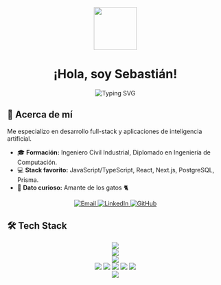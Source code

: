 <div align="center">
  <img src="https://media.giphy.com/media/JIX9t2j0ZTN9S/giphy.gif" width="100px"/>
  <h1>¡Hola, soy Sebastián! 
  </h1>
  <img src="https://readme-typing-svg.demolab.com?font=Fira+Code&size=22&pause=500&color=36BCF7&center=true&vCenter=true&width=600&lines=Software+Engineer+%F0%9F%92%BB;Full+Stack+Developer+%F0%9F%9A%80;AI+%26+Machine+Learning+Enthusiast+%F0%9F%A4%96;Cat+Lover+%F0%9F%90%B1" alt="Typing SVG" />
</div>

## 🚀 Acerca de mí
Me especializo en desarrollo full-stack y aplicaciones de inteligencia artificial.

- 🎓 **Formación:** Ingeniero Civil Industrial, Diplomado en Ingeniería de Computación.  
- 💻 **Stack favorito:** JavaScript/TypeScript, React, Next.js, PostgreSQL, Prisma.  
- 🐾 **Dato curioso:** Amante de los gatos 🐈  


<div align="center">
  <a href="mailto:sebastianlobocaceres@gmail.com">
    <img src="https://img.shields.io/badge/Email-D14836?style=for-the-badge&logo=gmail&logoColor=white" alt="Email"/>
  </a>
  <a href="https://linkedin.com/in/sebastián-lobo-cáceres">
    <img src="https://img.shields.io/badge/LinkedIn-0077B5?style=for-the-badge&logo=linkedin&logoColor=white" alt="LinkedIn"/>
  </a>
  <a href="https://github.com/SebastianLobo-14">
    <img src="https://img.shields.io/badge/GitHub-100000?style=for-the-badge&logo=github&logoColor=white" alt="GitHub"/>
  </a>
</div>


## 🛠️ Tech Stack

<div align="center">
  <img src="https://skillicons.dev/icons?i=javascript,typescript,python,c" />
</div>
<div align="center">
  <img src="https://skillicons.dev/icons?i=react,nextjs,vite,html,css,tailwind,figma" />
</div>
<div align="center">
  <img src="https://skillicons.dev/icons?i=nodejs,express,postgresql,mysql,prisma,sequelize,redis" />
</div>
<div align="center">
  <img src="https://img.shields.io/badge/OpenAI-412991?style=for-the-badge&logo=openai&logoColor=white" />
  <img src="https://img.shields.io/badge/LangChain-1C3C3C?style=for-the-badge&logo=langchain&logoColor=white" />
  <img src="https://img.shields.io/badge/LangGraph-1C3C3C?style=for-the-badge&logo=langgraph&logoColor=white" />
  <img src="https://img.shields.io/badge/Pinecone-c04216?style=for-the-badge&logo=pinecone&logoColor=white" />
  <img src="https://img.shields.io/badge/Neo4j-4581C3?style=for-the-badge&logo=neo4j&logoColor=white" />
</div>
<div align="center">
  <img src="https://skillicons.dev/icons?i=git,github,docker,aws,vscode" />
</div>
